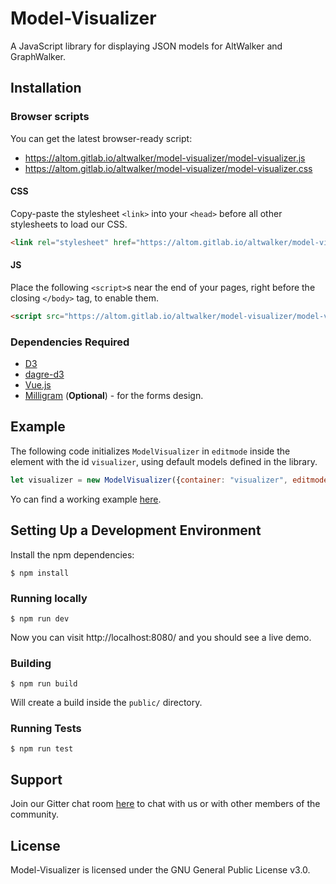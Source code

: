 # Model-Visualizer

A JavaScript library for displaying JSON models for AltWalker and GraphWalker.

## Installation

### Browser scripts

You can get the latest browser-ready script:

* https://altom.gitlab.io/altwalker/model-visualizer/model-visualizer.js
* https://altom.gitlab.io/altwalker/model-visualizer/model-visualizer.css

#### CSS

Copy-paste the stylesheet `<link>` into your `<head>` before all other stylesheets to load our CSS.

```html
<link rel="stylesheet" href="https://altom.gitlab.io/altwalker/model-visualizer/model-visualizer.css">
```

#### JS

Place the following `<script>`s near the end of your pages, right before the closing `</body>` tag, to enable them.

```html
<script src="https://altom.gitlab.io/altwalker/model-visualizer/model-visualizer.js"></script>
```

### Dependencies Required

* [D3](https://d3js.org/)
* [dagre-d3](https://github.com/dagrejs/dagre-d3)
* [Vue.js](https://vuejs.org/)
* [Milligram](https://milligram.io/) (__Optional__) - for the forms design.

## Example

The following code initializes `ModelVisualizer` in `editmode` inside the element with the id `visualizer`, using default models defined in the library.

```js
let visualizer = new ModelVisualizer({container: "visualizer", editmode: false});
```

Yo can find a working example [here](https://altom.gitlab.io/altwalker/model-visualizer/).

## Setting Up a Development Environment

Install the npm dependencies:

```
$ npm install
```

### Running locally

```
$ npm run dev
```

Now you can visit http://localhost:8080/ and you should see a live demo.

### Building

```
$ npm run build
```

Will create a build inside the `public/` directory.

### Running Tests

```
$ npm run test
```

## Support

Join our Gitter chat room [here](https://gitter.im/altwalker/community) to chat with us or with other members of the community.

## License

Model-Visualizer is licensed under the GNU General Public License v3.0.
